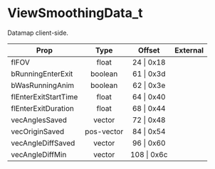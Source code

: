 # ViewSmoothingData_t

Datamap client-side.

|Prop|Type|Offset|External|
|---|:-:|:-:|--:|
|flFOV|float|24 \| 0x18||
|bRunningEnterExit|boolean|61 \| 0x3d||
|bWasRunningAnim|boolean|62 \| 0x3e||
|flEnterExitStartTime|float|64 \| 0x40||
|flEnterExitDuration|float|68 \| 0x44||
|vecAnglesSaved|vector|72 \| 0x48||
|vecOriginSaved|pos-vector|84 \| 0x54||
|vecAngleDiffSaved|vector|96 \| 0x60||
|vecAngleDiffMin|vector|108 \| 0x6c||
